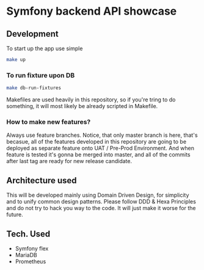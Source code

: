 # Symfony backend API showcase

## Development
To start up the app use simple
```bash
make up
```

### To run fixture upon DB
```bash
make db-run-fixtures
```

Makefiles are used heavily in this repository, so if you're tring to do something, it will most likely be already scripted in Makefile.

### How to make new features?
Always use feature branches. Notice, that only master branch is here, that's becasue, all of the features developed in this repository are going to be deployed as separate feature onto UAT / Pre-Prod Environment. And when feature is tested it's gonna be merged into master, and all of the commits after last tag are ready for new release candidate.

## Architecture used
This will be developed mainly using Domain Driven Design, for simplicity and to unify common design patterns. Please follow DDD & Hexa Principles and do not try to hack you way to the code. It will just make it worse for the future.

## Tech. Used
- Symfony flex
- MariaDB
- Prometheus
